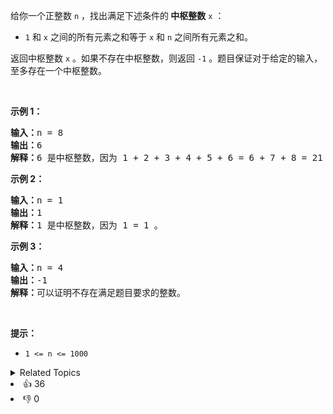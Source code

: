 <p>给你一个正整数 <code>n</code> ，找出满足下述条件的<strong> 中枢整数</strong> <code>x</code> ：</p>

<ul> 
 <li><code>1</code> 和 <code>x</code> 之间的所有元素之和等于 <code>x</code> 和 <code>n</code> 之间所有元素之和。</li> 
</ul>

<p>返回中枢整数<em> </em><code>x</code> 。如果不存在中枢整数，则返回 <code>-1</code> 。题目保证对于给定的输入，至多存在一个中枢整数。</p>

<p>&nbsp;</p>

<p><strong class="example">示例 1：</strong></p>

<pre>
<strong>输入：</strong>n = 8
<strong>输出：</strong>6
<strong>解释：</strong>6 是中枢整数，因为 1 + 2 + 3 + 4 + 5 + 6 = 6 + 7 + 8 = 21 。
</pre>

<p><strong class="example">示例 2：</strong></p>

<pre>
<strong>输入：</strong>n = 1
<strong>输出：</strong>1
<strong>解释：</strong>1 是中枢整数，因为 1 = 1 。
</pre>

<p><strong class="example">示例 3：</strong></p>

<pre>
<strong>输入：</strong>n = 4
<strong>输出：</strong>-1
<strong>解释：</strong>可以证明不存在满足题目要求的整数。</pre>

<p>&nbsp;</p>

<p><strong>提示：</strong></p>

<ul> 
 <li><code>1 &lt;= n &lt;= 1000</code></li> 
</ul>

<div><details><summary>Related Topics</summary><div><li>数学</li><li>前缀和</li></div></details></div>
<div><li>👍 36</li><li>👎 0</li></div>
